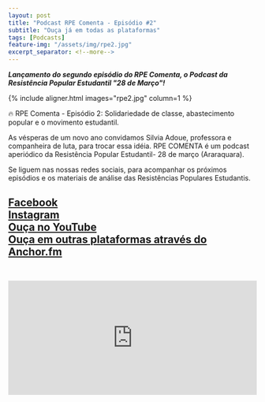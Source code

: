```yaml
---
layout: post
title: "Podcast RPE Comenta - Episódio #2"
subtitle: "Ouça já em todas as plataformas"
tags: [Podcasts]
feature-img: "/assets/img/rpe2.jpg"
excerpt_separator: <!--more-->
---
```

<i><b>Lançamento do segundo episódio do RPE Comenta, o Podcast da Resistência Popular Estudantil "28 de Março"!</b></i><!--more-->
<p>
{% include aligner.html images="rpe2.jpg" column=1 %}

<p>🔥 RPE Comenta - Episódio 2: Solidariedade de classe, abastecimento popular e o movimento estudantil.</p>

As vésperas de um novo ano convidamos Silvia Adoue, professora e companheira de luta, para trocar essa idéia.
RPE COMENTA é um podcast aperiódico da Resistência Popular Estudantil- 28 de março (Araraquara).


Se liguem nas nossas redes sociais, para acompanhar os próximos episódios e os materiais de análise das Resistências Populares Estudantis.

<h2><a href="https://facebook.com/rpeararaquara">Facebook</a><br>
<a href="https://instagram.com/rpe28demarco">Instagram</a><br>
<a href="https://youtu.be/XQa36ESPNlE">Ouça no YouTube</a><br>
<a href="https://anchor.fm/rpe-araraquara">Ouça em outras plataformas através do Anchor.fm</a><br><br>

<p><iframe src="https://open.spotify.com/embed-podcast/episode/01fzoTlvtOKgA2fZJq7tOd" width="100%" height="232" frameborder="0" allowtransparency="true" allow="encrypted-media"></iframe></p>